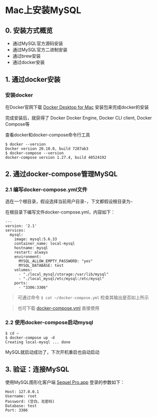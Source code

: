# Mac上安装MySQL

## 0. 安装方式概览

- 通过MySQL官方源码安装
- 通过MySQL官方二进制安装
- 通过brew安装
- 通过docker安装

## 1. 通过docker安装

### 安装docker

在Docker官网下载 [Docker Desktop for Mac](https://www.docker.com/products/docker-desktop) 安装包来完成docker的安装

完成安装后，就获得了 Docker  Docker Engine, Docker CLI client, Docker Compose等

查看docker和docker-compose命令行工具

```
$ docker --version
Docker version 20.10.0, build 7287ab3
$ docker-compose --version
docker-compose version 1.27.4, build 40524192
```

## 2. 通过docker-compose管理MySQL

### 2.1 编写docker-compose.yml文件

选在一个根目录，假设选择当前用户目录`~`，下文都假设根目录为`~`

在根目录下编写文件docker-compose.yml，内容如下：

```
---
version: '2.1'
services:
  mysql:
    image: mysql:5.6.33
    container_name: local-mysql
    hostname: mysql
    restart: always
    environment:
      MYSQL_ALLOW_EMPTY_PASSWORD: "yes"
      MYSQL_DATABASE: test
    volumes:
      - "./local_mysql/storage:/var/lib/mysql"
      - "./local_mysql/etc/mysql:/etc/mysql"
    ports:
      - "3306:3306"
```

> 可通过命令 `$ cat ~/docker-compose.yml` 检查其输出是否如上所示

> 也可下载 [docker-compose.yml](mysql_on_mac/docker-compose.yml) 直接使用

### 2.2 使用docker-compose启动mysql

```
$ cd ~
$ docker-compose up -d
Creating local-mysql ... done
```

MySQL就启动成功了，下次开机重启也自动启动

## 3. 验证：连接MySQL

使用MySQL图形化客户端 [Sequel Pro.app](https://www.sequelpro.com/) 登录的参数如下：

```
Host: 127.0.0.1
Username: root
Password: (空白，无密码)
Database: test
Port: 3306
```
